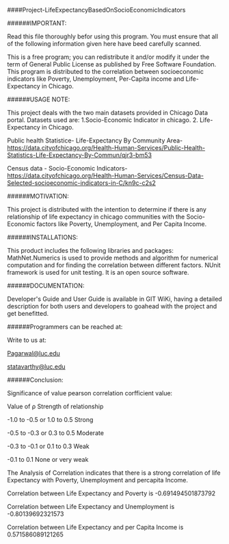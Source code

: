 ####Project-LifeExpectancyBasedOnSocioEconomicIndicators

######IMPORTANT:

Read this file thoroughly befor using this program. You must ensure that all of the following information given here have beed carefully scanned. 

This is a free program; you can redistribute it and/or modify it under the term of General Public License as published by Free Software Foundation. This program is distributed to the correlation between socioeconomic indicators like Poverty, Unemployment, Per-Capita income and Life-Expectancy in Chicago.

######USAGE NOTE:

This project deals with the two main datasets provided in Chicago Data portal. Datasets used are:
1.Socio-Economic Indicator in chicago.
2. Life-Expectancy in Chicago.

Public health Statistice- Life-Expectancy By Community Area- https://data.cityofchicago.org/Health-Human-Services/Public-Health-Statistics-Life-Expectancy-By-Commun/qjr3-bm53

Census data - Socio-Economic Indicators-https://data.cityofchicago.org/Health-Human-Services/Census-Data-Selected-socioeconomic-indicators-in-C/kn9c-c2s2

######MOTIVATION:

This project is distributed with the intention to determine if there is any relationship of life expectancy in chicago communities with the Socio-Economic factors like Poverty, Unemployment, and Per Capita Income.

######INSTALLATIONS:

This product includes the following libraries and packages:
MathNet.Numerics is used to provide methods and algorithm for numerical computation and for finding the correlation between different factors.
NUnit framework is used for unit testing. It is an open source software. 

######DOCUMENTATION:

Developer's Guide and User Guide is available in GIT WiKi, having a detailed description for both users and developers to goahead with the project and get benefitted.

######Programmers can be reached at:

Write to us at: 

Pagarwal@luc.edu

statavarthy@luc.edu

######Conclusion:

Significance of value pearson correlation corfficient value:

Value of ρ                        Strength of relationship

-1.0 to -0.5 or 1.0 to 0.5      	Strong

-0.5 to -0.3 or 0.3 to 0.5	      Moderate

-0.3 to -0.1 or 0.1 to 0.3      	Weak

-0.1 to 0.1	                      None or very weak


The Analysis of Correlation indicates that there is a strong correlation of life Expectancy with Poverty, Unemployment and percapita Income.


Correlation between Life Expectancy and Poverty is -0.691494501873792

Correlation between Life Expectancy and Unemployment is -0.80139692321573

Correlation between Life Expectancy and per Capita Income is 0.571586089121265




